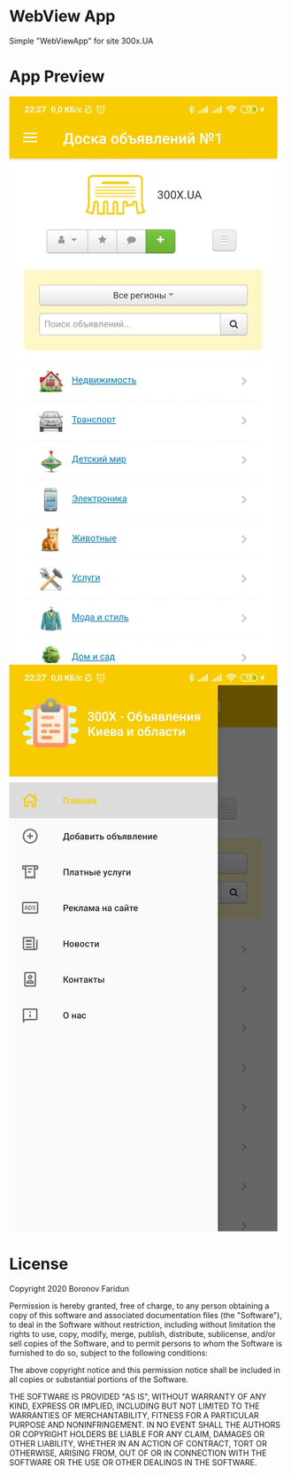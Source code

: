 # WebView App
Simple "WebViewApp" for site 300x.UA
# App Preview
<img src="https://github.com/boronov/WebViewApp/blob/master/SCREENSHOTS/1.jpg"/>
<img src="https://github.com/boronov/WebViewApp/blob/master/SCREENSHOTS/2.jpg"/>

# License
Copyright 2020 Boronov Faridun

Permission is hereby granted, free of charge, to any person obtaining a copy of this software and associated documentation files (the "Software"), to deal in the Software without restriction, including without limitation the rights to use, copy, modify, merge, publish, distribute, sublicense, and/or sell copies of the Software, and to permit persons to whom the Software is furnished to do so, subject to the following conditions:

The above copyright notice and this permission notice shall be included in all copies or substantial portions of the Software.

THE SOFTWARE IS PROVIDED "AS IS", WITHOUT WARRANTY OF ANY KIND, EXPRESS OR IMPLIED, INCLUDING BUT NOT LIMITED TO THE WARRANTIES OF MERCHANTABILITY, FITNESS FOR A PARTICULAR PURPOSE AND NONINFRINGEMENT. IN NO EVENT SHALL THE AUTHORS OR COPYRIGHT HOLDERS BE LIABLE FOR ANY CLAIM, DAMAGES OR OTHER LIABILITY, WHETHER IN AN ACTION OF CONTRACT, TORT OR OTHERWISE, ARISING FROM, OUT OF OR IN CONNECTION WITH THE SOFTWARE OR THE USE OR OTHER DEALINGS IN THE SOFTWARE.
